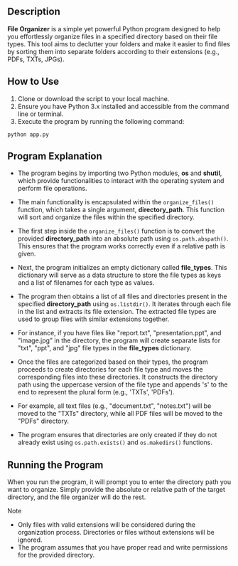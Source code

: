 ## Description

**File Organizer** is a simple yet powerful Python program designed to help you effortlessly organize files in a specified directory based on their file types. This tool aims to declutter your folders and make it easier to find files by sorting them into separate folders according to their extensions (e.g., PDFs, TXTs, JPGs).

## How to Use

1. Clone or download the script to your local machine.
2. Ensure you have Python 3.x installed and accessible from the command line or terminal.
3. Execute the program by running the following command:

```
python app.py
```

## Program Explanation

- The program begins by importing two Python modules, **os** and **shutil**, which provide functionalities to interact with the operating system and perform file operations.

- The main functionality is encapsulated within the `organize_files()` function, which takes a single argument, **directory_path**. This function will sort and organize the files within the specified directory.

- The first step inside the `organize_files()` function is to convert the provided **directory_path** into an absolute path using `os.path.abspath()`. This ensures that the program works correctly even if a relative path is given.

* Next, the program initializes an empty dictionary called **file_types**. This dictionary will serve as a data structure to store the file types as keys and a list of filenames for each type as values.

- The program then obtains a list of all files and directories present in the specified **directory_path** using `os.listdir()`. It iterates through each file in the list and extracts its file extension. The extracted file types are used to group files with similar extensions together.

- For instance, if you have files like "report.txt", "presentation.ppt", and "image.jpg" in the directory, the program will create separate lists for "txt", "ppt", and "jpg" file types in the **file_types** dictionary.

- Once the files are categorized based on their types, the program proceeds to create directories for each file type and moves the corresponding files into these directories. It constructs the directory path using the uppercase version of the file type and appends 's' to the end to represent the plural form (e.g., 'TXTs', 'PDFs').

- For example, all text files (e.g., "document.txt", "notes.txt") will be moved to the "TXTs" directory, while all PDF files will be moved to the "PDFs" directory.

- The program ensures that directories are only created if they do not already exist using `os.path.exists()` and `os.makedirs()` functions.

## Running the Program

When you run the program, it will prompt you to enter the directory path you want to organize. Simply provide the absolute or relative path of the target directory, and the file organizer will do the rest.

Note

- Only files with valid extensions will be considered during the organization process. Directories or files without extensions will be ignored.
- The program assumes that you have proper read and write permissions for the provided directory.
